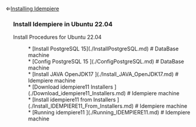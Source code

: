 &lArr;[Installing Idempiere](../README.md)

<div style="padding-left: 20px;">

### Install Idempiere in Ubuntu 22.04
Install Procedures for Ubuntu 22.04 
<div style="padding-left: 40px;">
	* [Install PostgreSQL 15](./InstallPostgreSQL.md) 	# DataBase machine
</div>
<div style="padding-left: 40px;">
	* [Config PostgreSQL 15 ](./ConfigPostgreSQL.md) 	# DataBase machine
</div>
<div style="padding-left: 40px;">
	* [Install JAVA OpenJDK17 ](./Install_JAVA_OpenJDK17.md) 		# Idempiere machine
</div>
<div style="padding-left: 40px;">
	* [Download idempiere11 Installers ](./Download_idempiere11_Installers.md) 		# Idempiere machine
</div>
<div style="padding-left: 40px;">
	* [Install idempiere11 from Installers ](./Install_IDEMPIERE11_From_Installers.md) 		# Idempiere machine
</div>
<div style="padding-left: 40px;">
	* [Running idempiere11 ](./Running_IDEMPIERE11.md) 		# Idempiere machine
</div>

</div>